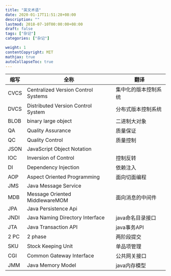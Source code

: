 ```yaml
---
title: "英文术语"
date: 2020-01-17T11:51:28+08:00
description: ""
lastmod: 2018-07-10T00:00:00+08:00
draft: false
tags: ["杂记"]
categories: ["杂记"]

weight: 1
contentCopyright: MIT
mathjax: true
autoCollapseToc: true
---
```


缩写 | 全称 | 翻译
---|---|---
CVCS | Centralized Version Control Systems | 集中化的版本控制系统
DVCS | Distributed Version Control System | 分布式版本控制系统
BLOB | binary large object | 二进制大对象
QA | Quality Assurance | 质量保证
QC | Quality Control | 质量控制
JSON | JavaScript Object Notation
IOC | Inversion of Control | 控制反转
DI | Dependency Injection | 依赖注入
AOP | Aspect Oriented Programming | 面向切面编程
JMS | Java Message Service
MDB | Message Oriented MiddlewareMOM | 面向消息的中间件
JPA | Java Persistence Api
JNDI | Java Naming Directory Interface | java命名目录接口
JTA | Java Transaction API | java事务API
2 PC | 2 phase |  两阶段提交
SKU | Stock Keeping Unit | 单品项管理
CGI | Common Gateway Interface | 公共网关接口
JMM | Java Memory Model | java内存模型

